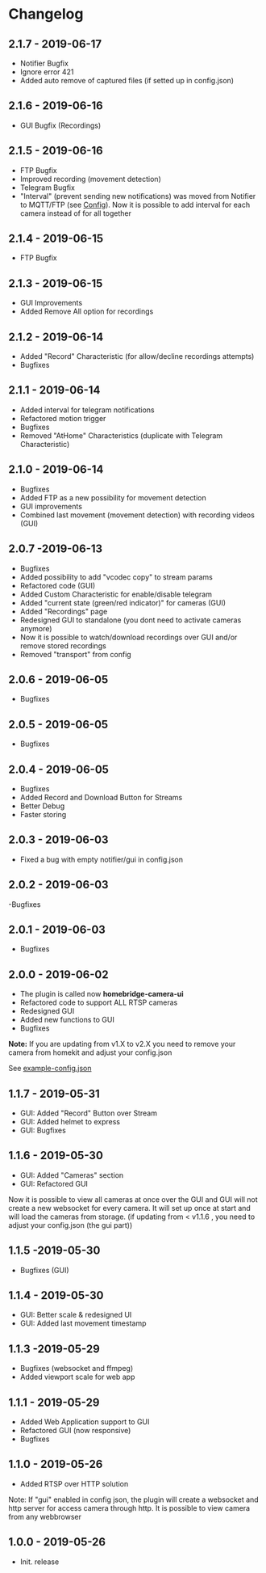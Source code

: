 # Changelog

## 2.1.7 - 2019-06-17
- Notifier Bugfix
- Ignore error 421
- Added auto remove of captured files (if setted up in config.json)

## 2.1.6 - 2019-06-16
- GUI Bugfix (Recordings)

## 2.1.5 - 2019-06-16
- FTP Bugfix
- Improved recording (movement detection)
- Telegram Bugfix
- "Interval" (prevent sending new notifications) was moved from Notifier to MQTT/FTP (see [Config](https://github.com/SeydX/homebridge-camera-ui/blob/master/example-config.json#L75)). Now it is possible to add interval for each camera instead of for all together

## 2.1.4 - 2019-06-15
- FTP Bugfix

## 2.1.3 - 2019-06-15
- GUI Improvements
- Added Remove All option for recordings

## 2.1.2 - 2019-06-14
- Added "Record" Characteristic (for allow/decline recordings attempts)
- Bugfixes

## 2.1.1 - 2019-06-14
- Added interval for telegram notifications
- Refactored motion trigger
- Bugfixes
- Removed "AtHome" Characteristics (duplicate with Telegram Characteristic)

## 2.1.0 - 2019-06-14
- Bugfixes
- Added FTP as a new possibility for movement detection
- GUI improvements
- Combined last movement (movement detection) with recording videos (GUI)

## 2.0.7 -2019-06-13
- Bugfixes
- Added possibility to add "vcodec copy" to stream params
- Refactored code (GUI)
- Added Custom Characteristic for enable/disable telegram
- Added "current state (green/red indicator)" for cameras (GUI)
- Added "Recordings" page
- Redesigned GUI to standalone (you dont need to activate cameras anymore)
- Now it is possible to watch/download recordings over GUI and/or remove stored recordings
- Removed "transport" from config

## 2.0.6 - 2019-06-05
- Bugfixes

## 2.0.5 - 2019-06-05
- Bugfixes

## 2.0.4 - 2019-06-05
- Bugfixes
- Added Record and Download Button for Streams
- Better Debug
- Faster storing

## 2.0.3 - 2019-06-03
- Fixed a bug with empty notifier/gui in config.json

## 2.0.2 - 2019-06-03
-Bugfixes

## 2.0.1 - 2019-06-03
- Bugfixes

## 2.0.0 - 2019-06-02
- The plugin is called now **homebridge-camera-ui**
- Refactored code to support ALL RTSP cameras
- Redesigned GUI
- Added new functions to GUI
- Bugfixes

**Note:** If you are updating from v1.X to v2.X you need to remove your camera from homekit and adjust your config.json

See [example-config.json](https://github.com/SeydX/homebridge-camera-ui/blob/master/example-config.json)

## 1.1.7 - 2019-05-31
- GUI: Added "Record" Button over Stream
- GUI: Added helmet to express
- GUI: Bugfixes

## 1.1.6 - 2019-05-30
- GUI: Added "Cameras" section
- GUI: Refactored GUI

Now it is possible to view all cameras at once over the GUI and GUI will not create a new websocket for every camera. It will set up once at start and will load the cameras from storage. (if updating from < v1.1.6 , you need to adjust your config.json (the gui part))

## 1.1.5 -2019-05-30
- Bugfixes (GUI)

## 1.1.4 - 2019-05-30
- GUI: Better scale & redesigned UI
- GUI: Added last movement timestamp

## 1.1.3 -2019-05-29
- Bugfixes (websocket and ffmpeg)
- Added viewport scale for web app

## 1.1.1 - 2019-05-29
- Added Web Application support to GUI
- Refactored GUI (now responsive)
- Bugfixes

## 1.1.0 - 2019-05-26
- Added RTSP over HTTP solution

Note: If "gui" enabled in config json, the plugin will create a websocket and http server for access camera through http. It is possible to view camera from any webbrowser

## 1.0.0 - 2019-05-26
- Init. release
